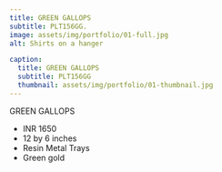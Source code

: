 ```yaml
---
title: GREEN GALLOPS
subtitle: PLT156GG.
image: assets/img/portfolio/01-full.jpg
alt: Shirts on a hanger

caption:
  title: GREEN GALLOPS
  subtitle: PLT156GG
  thumbnail: assets/img/portfolio/01-thumbnail.jpg
---
```

GREEN GALLOPS

- INR 1650
- 12 by 6 inches
- Resin Metal Trays
- Green gold